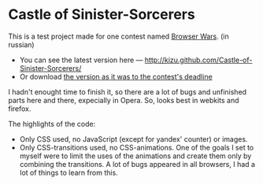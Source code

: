 # Castle of Sinister-Sorcerers

This is a test project made for one contest named [Browser Wars](http://webstandardsdays.ru/browser-war/). (in russian) 

* You can see the latest version here — http://kizu.github.com/Castle-of-Sinister-Sorcerers/
* Or download [the version as it was to the contest's deadline](https://github.com/downloads/kizu/Castle-of-Sinister-Sorcerers/Castle-of-Sinister-Sorcerers_v2011-10-24.zip)

I hadn't enought time to finish it, so there are a lot of bugs and unfinished parts here and there, expecially in Opera. So, looks best in webkits and firefox.

The highlights of the code:

* Only CSS used, no JavaScript (except for yandex' counter) or images.
* Only CSS-transitions used, no CSS-animations. One of the goals I set to myself were to limit the uses of the animations and create them only by combining the transitions. A lot of bugs appeared in all browsers, I had a lot of things to learn from this.